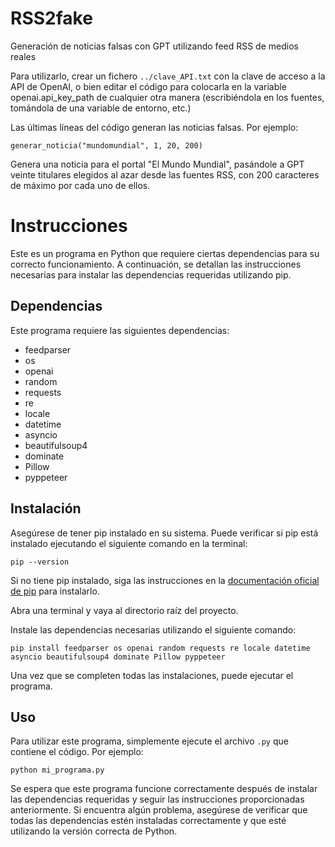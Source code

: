 # RSS2fake
Generación de noticias falsas con GPT utilizando feed RSS de medios reales

Para utilizarlo, crear un fichero `../clave_API.txt` con la clave de acceso a la API de OpenAI, o bien editar el código para colocarla en la variable openai.api_key_path de cualquier otra manera (escribiéndola en los fuentes, tomándola de una variable de entorno, etc.)

Las últimas líneas del código generan las noticias falsas. Por ejemplo:

```
generar_noticia("mundomundial", 1, 20, 200)
```

Genera una noticia para el portal "El Mundo Mundial", pasándole a GPT veinte titulares elegidos al azar desde las fuentes RSS, con 200 caracteres de máximo por cada uno de ellos.

# Instrucciones

Este es un programa en Python que requiere ciertas dependencias para su correcto funcionamiento. A continuación, se detallan las instrucciones necesarias para instalar las dependencias requeridas utilizando pip.

## Dependencias

Este programa requiere las siguientes dependencias:

* feedparser
* os
* openai
* random
* requests
* re
* locale
* datetime
* asyncio
* beautifulsoup4
* dominate
* Pillow
* pyppeteer

## Instalación

Asegúrese de tener pip instalado en su sistema. Puede verificar si pip está instalado ejecutando el siguiente comando en la terminal:

```
pip --version
```

Si no tiene pip instalado, siga las instrucciones en la [documentación oficial de pip](https://pip.pypa.io/en/stable/installation/) para instalarlo.

Abra una terminal y vaya al directorio raíz del proyecto.

Instale las dependencias necesarias utilizando el siguiente comando:


```
pip install feedparser os openai random requests re locale datetime asyncio beautifulsoup4 dominate Pillow pyppeteer
```

Una vez que se completen todas las instalaciones, puede ejecutar el programa.

## Uso

Para utilizar este programa, simplemente ejecute el archivo `.py` que contiene el código. Por ejemplo:

```
python mi_programa.py
```

Se espera que este programa funcione correctamente después de instalar las dependencias requeridas y seguir las instrucciones proporcionadas anteriormente. Si encuentra algún problema, asegúrese de verificar que todas las dependencias estén instaladas correctamente y que esté utilizando la versión correcta de Python.
